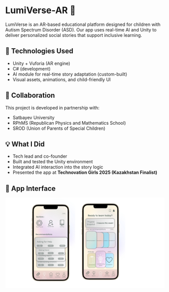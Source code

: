 # LumiVerse-AR 🌈

LumiVerse is an AR-based educational platform designed for children with Autism Spectrum Disorder (ASD). Our app uses real-time AI and Unity to deliver personalized social stories that support inclusive learning.

## 🔧 Technologies Used
- Unity + Vuforia (AR engine)
- C# (development)
- AI module for real-time story adaptation (custom-built)
- Visual assets, animations, and child-friendly UI

## 🤝 Collaboration
This project is developed in partnership with:
- Satbayev University
- RPhMS (Republican Physics and Mathematics School)
- SROD (Union of Parents of Special Children)

## 💡 What I Did
- Tech lead and co-founder
- Built and tested the Unity environment
- Integrated AI interaction into the story logic
- Presented the app at **Technovation Girls 2025 (Kazakhstan Finalist)**

## 📱 App Interface 
<img src="lumiverse.png" width="600"/>

